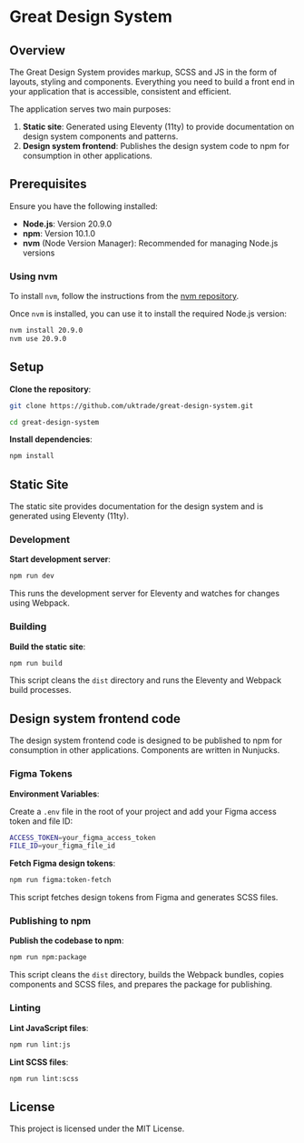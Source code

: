 # Great Design System

## Overview

The Great Design System provides markup, SCSS and JS in the form of layouts, styling and components. Everything you need to build a front end in your application that is accessible, consistent and efficient. 

The application serves two main purposes:

1. **Static site**: Generated using Eleventy (11ty) to provide documentation on design system components and patterns.
2. **Design system frontend**: Publishes the design system code to npm for consumption in other applications.

## Prerequisites

Ensure you have the following installed:

- **Node.js**: Version 20.9.0
- **npm**: Version 10.1.0
- **nvm** (Node Version Manager): Recommended for managing Node.js versions

### Using nvm

To install `nvm`, follow the instructions from the [nvm repository](https://github.com/nvm-sh/nvm#installing-and-updating).

Once `nvm` is installed, you can use it to install the required Node.js version:

```bash
nvm install 20.9.0
nvm use 20.9.0
```

## Setup

**Clone the repository**:

```bash
git clone https://github.com/uktrade/great-design-system.git

cd great-design-system
```
**Install dependencies**:

```bash 
npm install
```

## Static Site

The static site provides documentation for the design system and is generated using Eleventy (11ty).

### Development

**Start development server**:
```bash
npm run dev
```
  This runs the development server for Eleventy and watches for changes using Webpack.

### Building

**Build the static site**:
```bash
npm run build
```
  This script cleans the `dist` directory and runs the Eleventy and Webpack build processes.

## Design system frontend code

The design system frontend code is designed to be published to npm for consumption in other applications. Components are written in Nunjucks.

### Figma Tokens

**Environment Variables**:

   Create a `.env` file in the root of your project and add your Figma access token and file ID:

```bash
ACCESS_TOKEN=your_figma_access_token
FILE_ID=your_figma_file_id
```

**Fetch Figma design tokens**:
```bash
npm run figma:token-fetch
```
  This script fetches design tokens from Figma and generates SCSS files.

### Publishing to npm

**Publish the codebase to npm**:
```bash
npm run npm:package
```
  This script cleans the `dist` directory, builds the Webpack bundles, copies components and SCSS files, and prepares the package for publishing.
### Linting

**Lint JavaScript files**:
```bash
npm run lint:js
```
**Lint SCSS files**:
```bash
npm run lint:scss
```

## License

This project is licensed under the MIT License.